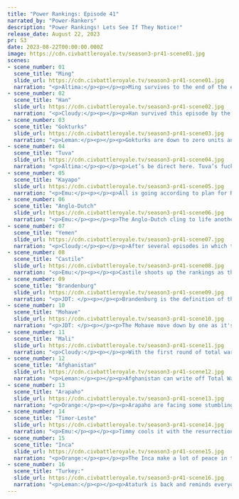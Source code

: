```yaml
---
title: "Power Rankings: Episode 41"
narrated_by: "Power-Rankers"
description: "Power Rankings! Lets See If They Notice!"
release_date: August 22, 2023
pr: S3
date: 2023-08-22T00:00:00.000Z
image: https://cdn.civbattleroyale.tv/season3-pr41-scene01.jpg
scenes:
- scene_number: 01
  scene_title: "Ming"
  slide_url: https://cdn.civbattleroyale.tv/season3-pr41-scene01.jpg
  narration: "<p>Altima:</p><p></p><p>Ming survives to the end of the episode, but it’s thankfully likely that they won’t continue any further. Their biggest contribution on their resurrection is that they’ve caused minor Discourse among the PRs about whether they should have their rank changed (because they have survived a whole part, but they also spent several parts dead). Their only hope is that the Afghan Advance Assault Army gets annoyed arriving at Nanjing and just gives up, but as is, I’m pretty certain even just the three Biotroopers on the front can knock it over.</p>"
- scene_number: 02
  scene_title: "Han"
  slide_url: https://cdn.civbattleroyale.tv/season3-pr41-scene02.jpg
  narration: "<p>Cloudy:</p><p></p><p>Han survived this episode by the narrowest of margins, managing to make peace with Afghanistan and steer Durrani’s ire against the recently resurrected Ming instead. But mark my words, their days are numbered. With only one city and no military, it’s probably only a matter of time before someone takes them out... right?</p>"
- scene_number: 03
  scene_title: "Gokturks"
  slide_url: https://cdn.civbattleroyale.tv/season3-pr41-scene03.jpg
  narration: "<p>Leman:</p><p></p><p>Gokturks are down to zero units and two disconnected cities and only live based on the grace and kindness of Arapaho. They are insanely lucky that Nexuses have been edited to not be able to capture cities and are completely taking advantage of that. Unfortunately, I’m pretty sure that when the next war rolls around Arapaho will bring a boat or something over and kill them off. It’s only a matter of time.</p>"
- scene_number: 04
  scene_title: "Tuva"
  slide_url: https://cdn.civbattleroyale.tv/season3-pr41-scene04.jpg
  narration: "<p>Altima:</p><p></p><p>Let’s be direct here. Tuva’s fucked, but they’ll probably survive longer than their fellow fucked Asian civs Gok, Han, and Ming. They’ve got the smallest army of anyone who both has an army and isn’t Castille, and the Turks seem actually committed to the bit, so while it doesn’t seem super likely from the resources currently deployed that they’ll die next part, they’re definitely gonna eat what’s left of their teeth.</p>"
- scene_number: 05
  scene_title: "Kayapo"
  slide_url: https://cdn.civbattleroyale.tv/season3-pr41-scene05.jpg
  narration: "<p>Emu:</p><p></p><p>All is going according to plan for Raoni. Now that he'd assembled the means to crack beyond those great mountains at the edge of the world and glimpse into the mythical submarine where no living man dwells.... A submarine. How about that. Nothing but an antiquated nuclear submarine. His people had moved past that sort of technology centuries ago, and yet the deepest secrets of this world, secrets that he could've only dreamed of tasting before today, all lay within an old rustbucket behind nothing but some mountains and a smattering of freezing Castilian line infantry. And yet it took this long. The Castilians, in their typical pre-industrial fashion, describe Babylonian protection as 'magic', but if there was one thing the Kayapans knew, it was that any sufficiently explained system of magic is indistinguishable from science. The mountains loom. It's time for the culmination of all man's scientific achievement to show what it can do. Whoever this 'gamerunner' is, they're going to have a lot of questions to answer.</p>"
- scene_number: 06
  scene_title: "Anglo-Dutch"
  slide_url: https://cdn.civbattleroyale.tv/season3-pr41-scene06.jpg
  narration: "<p>Emu:</p><p></p><p>The Anglo-Dutch cling to life another part, and I'd wager Willy's only regret right now is that he won't be able to outlast Brandenburg. These guys are the epitome of skating on by, looking at a definite top 15 finish and an outside chance at the top 10 despite never having been ranked in the top half at all. After their whole game being defined by the looming threat of a flood of Brandy, any Anglo-Dutch fans have to be proud that they dodged the deluge long enough to go down with them.</p>"
- scene_number: 07
  scene_title: "Yemen"
  slide_url: https://cdn.civbattleroyale.tv/season3-pr41-scene07.jpg
  narration: "<p>Cloudy:</p><p></p><p>After several episodes in which they held on against the odds, Yemen might finally be in trouble. Even after total war ended, Turkey continued to wage war against them, pushing down off the Arabian peninsula and into Africa, threatening Yemen’s structural integrity in a way that no one did during total war. But how far will the Turkish invaders get? Yemen’s fate will depend on the answer to that question.</p>"
- scene_number: 08
  scene_title: "Castile"
  slide_url: https://cdn.civbattleroyale.tv/season3-pr41-scene08.jpg
  narration: "<p>Emu:</p><p></p><p>Castile shoots up the rankings as the PRs are reminded that the Nexus can't capture cities. This leaves nothing but an air or submarine strike followed by an xcom (which civs don't really seem to have been building at all for some reason) as a means to kill Isabelle. No one's entirely sure where this leaves them, but the working consensus is to just put them immediately under the last civ with a chance of winning. Honestly, this was a really funny move at first, but it's starting to wear thin at this point.</p>"
- scene_number: 09
  scene_title: "Brandenburg"
  slide_url: https://cdn.civbattleroyale.tv/season3-pr41-scene09.jpg
  narration: "<p>JDT: </p><p></p><p>Brandenburg is the definition of the college kid who is mid at everything they do but was bankrolled by insanely rich parents. They have failed in every major war aside from their conquest of the Anglo-Norse, they lost their capital to the Anglo-Dutch, and only now are they dying and doomed. Even then, their ample holdings in Scandinavia and Great Britain will prevent the inevitable from happening for a while longer, especially since their only real threat is Turkey and they’re very overextended. Sorry Brandenbros, Willy is doomed to do nothing but jack his willy until Ataturk rams him in the pole. </p>"
- scene_number: 10
  scene_title: "Mohave"
  slide_url: https://cdn.civbattleroyale.tv/season3-pr41-scene10.jpg
  narration: "<p>JDT: </p><p></p><p>The Mohave move down by one as it's clear that they are completely exhausted. Japan, while holding, is slowly being lost to the Arapaho and Timor. The Tarim Basin, their new power base and core, is out of units, and while their neighbours don’t have too much either Afghanistan is slowly pushing back and the Turks have also arrived on the scene. Their production isn’t very good at this rate either. But let it be known - goddamn was that an incredible comeback. Not many civs can use the Chekov’s gun of two highly isolated cities halfway across the world as an impetus for something of a comeback, including almost taking the capital of Tuva from Turkey and demolishing the Han. From 52nd to a top tier, the Mohave truly are survivors. </p>"
- scene_number: 11
  scene_title: "Mali"
  slide_url: https://cdn.civbattleroyale.tv/season3-pr41-scene11.jpg
  narration: "<p>Cloudy:</p><p></p><p>With the first round of total war at an end, we can finally say that Mali held its ground. Sundiata Keita comes out with a massive net gain of territory, and even though he lost a couple of his captures to Turkey and Timor, he could have lost a lot more. Still, the climb for Mali will be steep, and when total war returns, they had better hope that they used this period of peace to prepare.</p>"
- scene_number: 12
  scene_title: "Afghanistan"
  slide_url: https://cdn.civbattleroyale.tv/season3-pr41-scene12.jpg
  narration: "<p>Leman:</p><p></p><p>Afghanistan can write off Total War as a complete and utter victory. Bengal was destroyed and annexed. That was expected. However, I don’t think anyone really expected Afghanistan to be taking cities off of Han and Tuva. Afghanistan’s strange Asian land empire stretches from Iran through China, into the Siberian wastes with long borders that I don’t think anyone could have predicted when Total War started 65 turns ago. Afghanistan’s is still quite a bit smaller than the Elite Four, and is especially lacking production, but they have more than enough time to beef that production stat up by integrating all their conquests. Here’s hoping that Afghanistan will impress again when Total War II comes around.</p>"
- scene_number: 13
  scene_title: "Arapaho"
  slide_url: https://cdn.civbattleroyale.tv/season3-pr41-scene13.jpg
  narration: "<p>Orange:</p><p></p><p>Arapaho are facing some stumbling right now, mainly from the Inca. The Inca are pushing back against Arapaho both in Mexico and the Caribbean, wiping out their southern expansion and really putting into question if Arapaho has what it takes. They’ve been on top of stats for a while and yet Inca sliced through their south like butter. Though to be fair, they did make peace, but how long will it last before Tupac decides he wants to take the rest of Arapaho’s south? Arapaho better hope they can put their production into high gear or else they are going to continue to struggle here, and give Inca both continents. The production bug is probably hitting them one of the worst, since they have 30k+ production and Inca only has 22k, though tbf no civ is really producing units so…</p>"
- scene_number: 14
  scene_title: "Timor-Leste"
  slide_url: https://cdn.civbattleroyale.tv/season3-pr41-scene14.jpg
  narration: "<p>Emu:</p><p></p><p>Timmy cools it with the resurrections, and they also cool it with the making any progress at all on any front whatsoever. They're still undeniably very strong, but the fact is Ataturk was in motion this part and Xanana wasn't. As exemplified by their inability to even take out the mingster they created, this pause in TW was definitely sorely needed to relieve their exhaustion. At this point the move for them is just to swallow up Yemen and rebuild.</p>"
- scene_number: 15
  scene_title: "Inca"
  slide_url: https://cdn.civbattleroyale.tv/season3-pr41-scene15.jpg
  narration: "<p>Orange:</p><p></p><p>The Inca make a lot of peace in this part, with Timor-Leste, Arapaho, and Kayapo. Though sadly for me, I really was hoping they would take out those remaining Kayapo cities, perhaps they can redeclare that war soon… But for now, they are back to climbing, showing they are one of the strongest civs and that they have what it takes to go all the way. Maybe if they can unite the Americas quickly they can invade West Africa, and start pushing east. </p>"
- scene_number: 16
  scene_title: "Turkey:"
  slide_url: https://cdn.civbattleroyale.tv/season3-pr41-scene16.jpg
  narration: "<p>Leman:</p><p></p><p>Ataturk is back and reminds everyone that he is still an absolute monster. Turkey becomes the first civilization to cross 100 cities as Tuva crumbles under Turkey’s unstoppable armies. Honestly, this was expected, Tuva has been all out of gas for a while now, but the sheer mass of cities has taken Turkey a little while to chew through. It should be noted that Turkey has not declared peace with Tuva (or Yemen), like it has with most other civilizations, so expect Turkey to clean up Tuva and have a land border with Arapaho in a few short turns.</p>"
---
```

